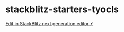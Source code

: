 # stackblitz-starters-tyocls

[Edit in StackBlitz next generation editor ⚡️](https://stackblitz.com/~/github.com/niuhuiming/stackblitz-starters-tyocls)